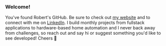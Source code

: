 ### Welcome! 

You've found Robert's GitHub. Be sure to check out [my website](https://robertsmithers.github.io) and to connect with me on [LinkedIn](https://www.linkedin.com/in/robert-smithers/). I build monthly projects from fullstack applications to hardware-based home automation and I never back away from challenges, so reach out and say hi or suggest something you'd like to see developed! Cheers 🍺
